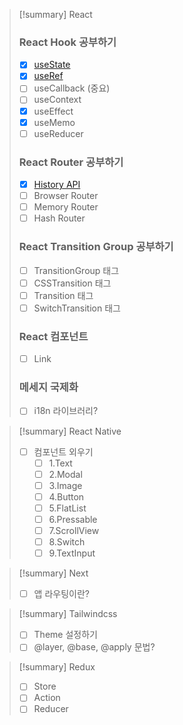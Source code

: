 >[!summary] React
>### React Hook 공부하기
>- [x] [useState](React/Hooks/useState.md)
>- [x] [useRef](React/Hooks/useRef.md)
>- [ ] useCallback (중요)
>- [ ] useContext
>- [x] useEffect
>- [x] useMemo
>- [ ] useReducer
>### React Router 공부하기
>- [x] [History API](JS/historyAPI.md)
>- [ ] Browser Router
>- [ ] Memory Router
>- [ ] Hash Router
>### React Transition Group 공부하기
>- [ ] TransitionGroup 태그
>- [ ] CSSTransition 태그
>- [ ] Transition 태그
>- [ ] SwitchTransition 태그
>### React 컴포넌트
>- [ ] Link
>### 메세지 국제화
>- [ ] i18n 라이브러리?

>[!summary] React Native
>- [ ] 컴포넌트 외우기
>	- [ ] 1.Text
>	- [ ] 2.Modal
>	- [ ] 3.Image
>	- [ ] 4.Button
>	- [ ] 5.FlatList
>	- [ ] 6.Pressable
>	- [ ] 7.ScrollView
>	- [ ] 8.Switch
>	- [ ] 9.TextInput



>[!summary] Next
>- [ ] 앱 라우팅이란?

>[!summary] Tailwindcss
>- [ ] Theme 설정하기
>- [ ] @layer, @base, @apply 문법?

>[!summary] Redux
>- [ ] Store
>- [ ] Action
>- [ ] Reducer